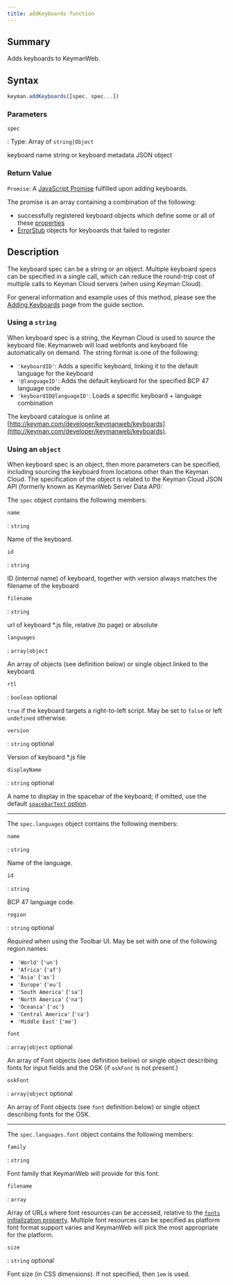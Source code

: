 ```yaml
---
title: addKeyboards function
---
```


## Summary

Adds keyboards to KeymanWeb.

## Syntax

```js
keyman.addKeyboards([spec, spec...])
```

### Parameters

`spec`

: Type: Array of `string|Object`

  keyboard name string or keyboard metadata JSON object

### Return Value

`Promise`: A [JavaScript Promise](https://developer.mozilla.org/en-US/docs/Web/JavaScript/Reference/Global_Objects/Promise)
fulfilled upon adding keyboards.

The promise is an array containing a combination of the following:
* successfully registered keyboard objects which define some or all of these [properties](../keyboard_properties)
* [ErrorStub](../keyboard_registration_errors) objects for keyboards that failed to register

## Description

The keyboard spec can be a string or an object. Multiple keyboard specs can be
specified in a single call, which can reduce the round-trip cost of multiple
calls to Keyman Cloud servers (when using Keyman Cloud).

For general information and example uses of this method, please see the [Adding
Keyboards](../../guide/adding-keyboards.php) page from the guide section.

### Using a `string`

When keyboard spec is a string, the Keyman Cloud is used to source the keyboard
file. Keymanweb will load webfonts and keyboard file automatically on demand.
The string format is one of the following:

* `'keyboardID'`: Adds a specific keyboard, linking it to the default language for the keyboard
* `'@languageID'`: Adds the default keyboard for the specified BCP 47 language code
* `'keyboardID@languageID'`: Loads a specific keyboard + language combination

The keyboard catalogue is online at
[http://keyman.com/developer/keymanweb/keyboards](http://keyman.com/developer/keymanweb/keyboards).

### Using an `object`

When keyboard spec is an object, then more parameters can be specified,
including sourcing the keyboard from locations other than the Keyman Cloud. The
specification of the object is related to the Keyman Cloud JSON API (formerly
known as KeymanWeb Server Data API):

The `spec` object contains the following members:


`name`

: `string`

  Name of the keyboard.

`id`

: `string`

  ID (internal name) of keyboard, together with version always matches the
  filename of the keyboard

`filename`

: `string`

  url of keyboard *.js file, relative (to page) or absolute

`languages`

: `array|object`

  An array of objects (see definition below) or single object linked to the
  keyboard.

`rtl`

: `boolean` <span class="optional">optional</span>

  `true` if the keyboard targets a right-to-left script. May be set to `false`
  or left `undefined` otherwise.

`version`

: `string` <span class="optional">optional</span>

  Version of keyboard *.js file

`displayName`

: `string` <span class="optional">optional</span>

  A name to display in the spacebar of the keyboard; if omitted, use the
  default [`spacebarText` option](init#init_options).

---

The `spec.languages` object contains the following members:

`name`

: `string`

  Name of the language.

`id`

: `string`

  BCP 47 language code.

`region`

: `string` <span class="optional">optional</span>

  _Required_ when using the Toolbar UI. May be set with one of the following
  region names:

  * `'World'` (`'un'`)
  * `'Africa'` (`'af'`)
  * `'Asia'` (`'as'`)
  * `'Europe'` (`'eu'`)
  * `'South America'` (`'sa'`)
  * `'North America'` (`'na'`)
  * `'Oceania'` (`'oc'`)
  * `'Central America'` (`'ca'`)
  * `'Middle East'` (`'me'`)

`font`

: `array|object` <span class="optional">optional</span>

  An array of Font objects (see definition below) or single object describing
  fonts for input fields and the OSK (if `oskFont` is not present.)

`oskFont`

: `array|object` <span class="optional">optional</span>

  An array of Font objects (see `font` definition below) or single object
  describing fonts for the OSK.

---

The `spec.languages.font` object contains the following members:

`family`

: `string`

  Font family that KeymanWeb will provide for this font.

`filename`

: `array`

  Array of URLs where font resources can be accessed, relative to the [`fonts`
  initialization property](init). Multiple font resources can be specified as
  platform font format support varies and KeymanWeb will pick the most
  appropriate for the platform.

`size`

: `string` <span class="optional">optional</span>

  Font size (in CSS dimensions). If not specified, then `1em` is used.
